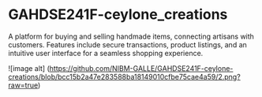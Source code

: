 # GAHDSE241F-ceylone_creations
A platform for buying and selling handmade items, connecting artisans with customers. Features include secure transactions, product listings, and an intuitive user interface for a seamless shopping experience.


![image alt] (https://github.com/NIBM-GALLE/GAHDSE241F-ceylone-creations/blob/bcc15b2a47e283588ba18149010cfbe75cae4a59/2.png?raw=true)
